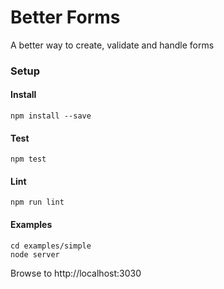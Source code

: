 Better Forms
============

A better way to create, validate and handle forms

### Setup

#### Install
````
npm install --save
````

#### Test
````
npm test
````

#### Lint
````
npm run lint
````

#### Examples
````
cd examples/simple
node server
````
Browse to http://localhost:3030
